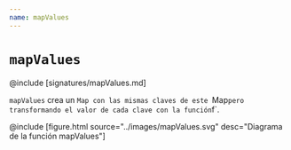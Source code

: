 ```yaml
---
name: mapValues
---
```


# `mapValues`

@include [signatures/mapValues.md]

`mapValues` crea un `Map con las mismas claves de este `Map` pero transformando el valor de cada clave con la función `f`.

@include [figure.html source="../images/mapValues.svg" desc="Diagrama de la función mapValues"]
